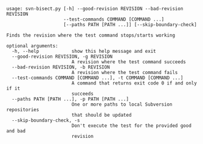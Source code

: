     usage: svn-bisect.py [-h] --good-revision REVISION --bad-revision REVISION
                         --test-commands COMMAND [COMMAND ...]
                         [--paths PATH [PATH ...]] [--skip-boundary-check]

    Finds the revision where the test command stops/starts working

    optional arguments:
      -h, --help            show this help message and exit
      --good-revision REVISION, -g REVISION
                            A revision where the test command succeeds
      --bad-revision REVISION, -b REVISION
                            A revision where the test command fails
      --test-commands COMMAND [COMMAND ...], -t COMMAND [COMMAND ...]
                            A command that returns exit code 0 if and only if it
                            succeeds
      --paths PATH [PATH ...], -p PATH [PATH ...]
                            One or more paths to local Subversion repositories
                            that should be updated
      --skip-boundary-check, -s
                            Don't execute the test for the provided good and bad
                            revision
